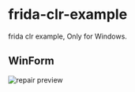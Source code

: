 # frida-clr-example
frida clr example, Only for Windows.


## WinForm

![repair preview](https://i.imgur.com/gEybNQm.png)
